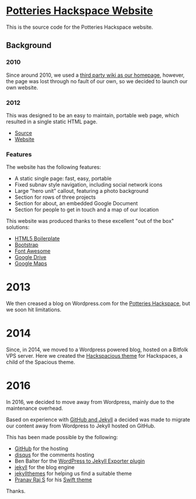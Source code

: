 # [Potteries Hackspace Website](http://potterieshackspace.org/)

This is the source code for the Potteries Hackspace website.

## Background

### 2010

Since around 2010, we used a [third party wiki as our homepage](http://www.hackspace.org.uk/wiki/Main_Page), 
 however, the page was lost through no fault of our own, so we decided to launch our own website.

### 2012

This was designed to be an easy to maintain, portable web page, which resulted in a single static HTML page.

* [Source](https://github.com/PotteriesHackspace/potterieshackspace.github.com/)
* [Website](http://potterieshackspace.org/)

### Features

The website has the following features:

* A static single page: fast, easy, portable
* Fixed subnav style navigation, including social network icons
* Large "hero unit" callout, featuring a photo background
* Section for rows of three projects
* Section for about, an embedded Google Document
* Section for people to get in touch and a map of our location 

This website was produced thanks to these excellent "out of the box" solutions:

* [HTML5 Boilerplate](http://htm5boilerplate.com/)
* [Bootstrap](http://getbootstrap.com/)
* [Font Awesome](http://fortawesome.github.com/Font-Awesome/)
* [Google Drive](http://drive.google.com/)
* [Google Maps](http://maps.google.com/)

# 2013

We then creased a blog on Wordpress.com for the [Potteries Hackspace](https://potterieshackspace.wordpress.com/), but
 we soon hit limitations.

# 2014

Since, in 2014, we moved to a Wordpress powered blog, hosted on a Bitfolk VPS server. Here we created the
 [Hackspacious theme](https://github.com/PotteriesHackspace/hackspacious) for Hackspaces, a child of the Spacious theme.

# 2016

In 2016, we decided to move away from Wordpress, mainly due to the maintenance overhead.

Based on experience with [GitHub and Jekyll](http://wade.be/2016/01/30/welcome-to-jekyll.html) a decided was made to
 migrate our content away from Wordpress to Jekyll hosted on GitHub.
 
This has been made possible by the following:

* [GitHub](https://github.com/) for the hosting
* [disqus](http://disqus.com/admin/create/) for the comments hosting
* Ben Balter for the [WordPress to Jekyll Exporter plugin](https://github.com/benbalter/wordpress-to-jekyll-exporter)
* [jekyll](https://jekyllrb.com/) for the blog engine
* [jekyllthemes](http://jekyllthemes.org/) for helping us find a suitable theme
* [Pranav Raj S](https://github.com/pranavrajs) for his [Swift theme](http://pranavrajs.github.io/swift/)

Thanks.